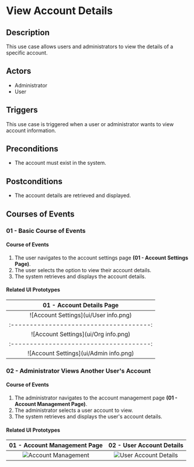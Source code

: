 # View Account Details

## Description

This use case allows users and administrators to view the details of a specific account.

## Actors

- Administrator
- User

## Triggers

This use case is triggered when a user or administrator wants to view account information.

## Preconditions

- The account must exist in the system.

## Postconditions

- The account details are retrieved and displayed.

## Courses of Events

### 01 - Basic Course of Events

#### Course of Events
1. The user navigates to the account settings page **(01 - Account Settings Page)**.
2. The user selects the option to view their account details.
3. The system retrieves and displays the account details.

#### Related UI Prototypes
| 01 - Account Details Page |
| :-------------------------------------: |
|  ![Account Settings](ui/User info.png)  |
| :-------------------------------------: |
|  ![Account Settings](ui/Org info.png)   |
| :-------------------------------------: |
| ![Account Settings](ui/Admin info.png)  |


### 02 - Administrator Views Another User's Account

#### Course of Events
1. The administrator navigates to the account management page **(01 - Account Management Page)**.
2. The administrator selects a user account to view.
3. The system retrieves and displays the user's account details.

#### Related UI Prototypes
| 01 - Account Management Page | 02 - User Account Details |
|:--:|:--:|
| ![Account Management](ui/account_management.png) | ![User Account Details](ui/user_account_details.png) |
